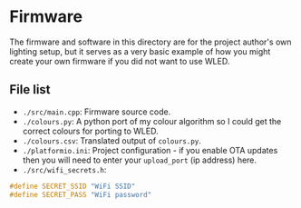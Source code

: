 # Firmware
The firmware and software in this directory are for the project author's own lighting setup, but it serves as a very basic example of how you might create your own firmware if you did not want to use WLED.

## File list
* `./src/main.cpp`: Firmware source code.
* `./colours.py`: A python port of my colour algorithm so I could get the correct colours for porting to WLED.
* `./colours.csv`: Translated output of `colours.py`.
* `./platformio.ini`: Project configuration - if you enable OTA updates then you will need to enter your `upload_port` (ip address) here.
* `./src/wifi_secrets.h`:

```cpp
#define SECRET_SSID "WiFi SSID"
#define SECRET_PASS "WiFi password"
```
